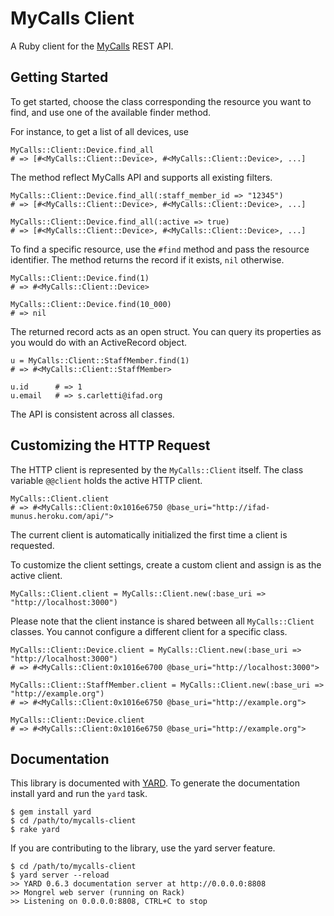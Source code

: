 # MyCalls Client

A Ruby client for the [MyCalls](http://webapps.ifad.org/mycalls) REST API.

## Getting Started

To get started, choose the class corresponding the resource you want to find, and use one of the available finder method.

For instance, to get a list of all devices, use

    MyCalls::Client::Device.find_all
    # => [#<MyCalls::Client::Device>, #<MyCalls::Client::Device>, ...]

The method reflect MyCalls API and supports all existing filters.

    MyCalls::Client::Device.find_all(:staff_member_id => "12345")
    # => [#<MyCalls::Client::Device>, #<MyCalls::Client::Device>, ...]

    MyCalls::Client::Device.find_all(:active => true)
    # => [#<MyCalls::Client::Device>, #<MyCalls::Client::Device>, ...]

To find a specific resource, use the `#find` method and pass the resource identifier.
The method returns the record if it exists, `nil` otherwise.

    MyCalls::Client::Device.find(1)
    # => #<MyCalls::Client::Device>

    MyCalls::Client::Device.find(10_000)
    # => nil

The returned record acts as an open struct. You can query its properties as you would do with an ActiveRecord object.

    u = MyCalls::Client::StaffMember.find(1)
    # => #<MyCalls::Client::StaffMember>

    u.id      # => 1
    u.email   # => s.carletti@ifad.org

The API is consistent across all classes.


## Customizing the HTTP Request

The HTTP client is represented by the `MyCalls::Client` itself. The class variable `@@client` holds the active HTTP client.

    MyCalls::Client.client
    # => #<MyCalls::Client:0x1016e6750 @base_uri="http://ifad-munus.heroku.com/api/">

The current client is automatically initialized the first time a client is requested.

To customize the client settings, create a custom client and assign is as the active client.

    MyCalls::Client.client = MyCalls::Client.new(:base_uri => "http://localhost:3000")

Please note that the client instance is shared between all `MyCalls::Client` classes. You cannot configure a different client for a specific class.

    MyCalls::Client::Device.client = MyCalls::Client.new(:base_uri => "http://localhost:3000")
    # => #<MyCalls::Client:0x1016e6700 @base_uri="http://localhost:3000">

    MyCalls::Client::StaffMember.client = MyCalls::Client.new(:base_uri => "http://example.org")
    # => #<MyCalls::Client:0x1016e6750 @base_uri="http://example.org">

    MyCalls::Client::Device.client
    # => #<MyCalls::Client:0x1016e6750 @base_uri="http://example.org">

## Documentation

This library is documented with [YARD](http://yardoc.org/). To generate the documentation install yard and run the `yard` task.

    $ gem install yard
    $ cd /path/to/mycalls-client
    $ rake yard

If you are contributing to the library, use the yard server feature.

    $ cd /path/to/mycalls-client
    $ yard server --reload
    >> YARD 0.6.3 documentation server at http://0.0.0.0:8808
    >> Mongrel web server (running on Rack)
    >> Listening on 0.0.0.0:8808, CTRL+C to stop
